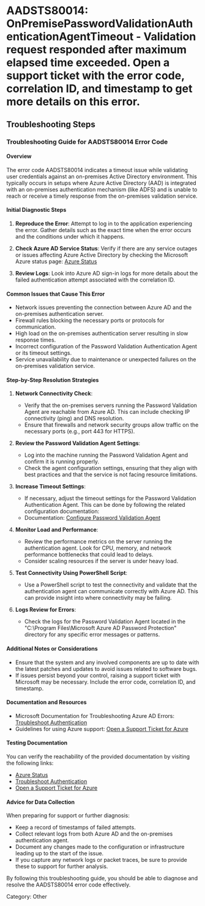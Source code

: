 # AADSTS80014: OnPremisePasswordValidationAuthenticationAgentTimeout - Validation request responded after maximum elapsed time exceeded. Open a support ticket with the error code, correlation ID, and timestamp to get more details on this error.


## Troubleshooting Steps
### Troubleshooting Guide for AADSTS80014 Error Code

#### Overview
The error code AADSTS80014 indicates a timeout issue while validating user credentials against an on-premises Active Directory environment. This typically occurs in setups where Azure Active Directory (AAD) is integrated with an on-premises authentication mechanism (like ADFS) and is unable to reach or receive a timely response from the on-premises validation service. 

#### Initial Diagnostic Steps
1. **Reproduce the Error**: Attempt to log in to the application experiencing the error. Gather details such as the exact time when the error occurs and the conditions under which it happens.
   
2. **Check Azure AD Service Status**: Verify if there are any service outages or issues affecting Azure Active Directory by checking the Microsoft Azure status page: 
   [Azure Status](https://status.azure.com)

3. **Review Logs**: Look into Azure AD sign-in logs for more details about the failed authentication attempt associated with the correlation ID.

#### Common Issues that Cause This Error
- Network issues preventing the connection between Azure AD and the on-premises authentication server.
- Firewall rules blocking the necessary ports or protocols for communication.
- High load on the on-premises authentication server resulting in slow response times.
- Incorrect configuration of the Password Validation Authentication Agent or its timeout settings.
- Service unavailability due to maintenance or unexpected failures on the on-premises validation service.

#### Step-by-Step Resolution Strategies
1. **Network Connectivity Check**:
   - Verify that the on-premises servers running the Password Validation Agent are reachable from Azure AD. This can include checking IP connectivity (ping) and DNS resolution.
   - Ensure that firewalls and network security groups allow traffic on the necessary ports (e.g., port 443 for HTTPS).

2. **Review the Password Validation Agent Settings**:
   - Log into the machine running the Password Validation Agent and confirm it is running properly.
   - Check the agent configuration settings, ensuring that they align with best practices and that the service is not facing resource limitations.

3. **Increase Timeout Settings**:
   - If necessary, adjust the timeout settings for the Password Validation Authentication Agent. This can be done by following the related configuration documentation:
   - Documentation: [Configure Password Validation Agent](https://docs.microsoft.com/en-us/azure/active-directory/hybrid/how-to-connect-password-hash-sync)

4. **Monitor Load and Performance**:
   - Review the performance metrics on the server running the authentication agent. Look for CPU, memory, and network performance bottlenecks that could lead to delays.
   - Consider scaling resources if the server is under heavy load.

5. **Test Connectivity Using PowerShell Script**:
   - Use a PowerShell script to test the connectivity and validate that the authentication agent can communicate correctly with Azure AD. This can provide insight into where connectivity may be failing.

6. **Logs Review for Errors**:
   - Check the logs for the Password Validation Agent located in the "C:\Program Files\Microsoft Azure AD Password Protection" directory for any specific error messages or patterns.

#### Additional Notes or Considerations
- Ensure that the system and any involved components are up to date with the latest patches and updates to avoid issues related to software bugs.
- If issues persist beyond your control, raising a support ticket with Microsoft may be necessary. Include the error code, correlation ID, and timestamp.

#### Documentation and Resources
- Microsoft Documentation for Troubleshooting Azure AD Errors: 
  [Troubleshoot Authentication](https://docs.microsoft.com/en-us/azure/active-directory/enterprise-users/troubleshoot-authentication)
- Guidelines for using Azure support:
  [Open a Support Ticket for Azure](https://docs.microsoft.com/en-us/azure/azure-supportability/azure-support-options)

#### Testing Documentation
You can verify the reachability of the provided documentation by visiting the following links:
- [Azure Status](https://status.azure.com)
- [Troubleshoot Authentication](https://docs.microsoft.com/en-us/azure/active-directory/enterprise-users/troubleshoot-authentication)
- [Open a Support Ticket for Azure](https://docs.microsoft.com/en-us/azure/azure-supportability/azure-support-options)

#### Advice for Data Collection
When preparing for support or further diagnosis:
- Keep a record of timestamps of failed attempts.
- Collect relevant logs from both Azure AD and the on-premises authentication agent.
- Document any changes made to the configuration or infrastructure leading up to the start of the issue.
- If you capture any network logs or packet traces, be sure to provide these to support for further analysis.

By following this troubleshooting guide, you should be able to diagnose and resolve the AADSTS80014 error code effectively.

Category: Other